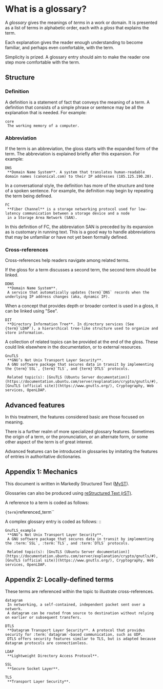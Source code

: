 # What is a glossary?

A *glossary* gives the meanings of *terms* in a work or domain.
It is presented as a list of terms in alphabetic order, each with a *gloss* that explains the term.

Each explanation gives the reader enough understanding to become familiar, and perhaps even comfortable, with the term.

Simplicity is prized. A glossary entry should aim to make the reader one step more comfortable with the term.

## Structure

### Definition

A definition is a statement of fact that conveys the meaning of a term. 
A definition that consists of a simple phrase or sentence may be all the explanation that is needed. For example:

```{glossary}
core
 The working memory of a computer.
```

### Abbreviation

If the term is an abbreviation, the gloss starts with the expanded form of the term. The abbreviation is explained briefly after this expansion. For example:

```{glossary}
DNS
 **Domain Name System**. A system that translates human-readable domain names (canonical.com) to their IP addresses (185.125.190.20).
```

In a conversational style, the definition has more of the structure and tone of a spoken sentence.
For example, the definition may begin by repeating the term being defined.

```{glossary}
FC
 **Fiber Channel** is a storage networking protocol used for low-latency communication between a storage device and a node
 in a Storage Area Network (SAN).
```

In this definition of FC, the abbreviation SAN is preceded by its expansion as is customary in running text.
This is a good way to handle abbreviations that may be unfamiliar or have not yet been formally defined.

### Cross-references

Cross-references help readers navigate among related terms.

If the gloss for a term discusses a second term, the second term should be linked.

<!-- {term}`DNS` replaced by *DNS* -->
<!-- other terms: LDAP, SSL, TLS, DTLS -->


```{glossary}
DDNS
 **Domain Name System**.
 A service that automatically updates {term}`DNS` records when the underlying IP address changes (aka, dynamic IP).
```

When a concept that provides depth or broader context is used in a gloss, it can be linked using "See".

```{glossary}
DIT
 **Directory Information Tree**. In directory services (See {term}`LDAP`), a hierarchical tree-like structure used to organize and store information.
```

A collection of related topics can be provided at the end of the gloss. These could link elsewhere in the documentation, or to external resources.

```{glossary}
GnuTLS
 **GNU’s Not Unix Transport Layer Security**.
 A GNU software package that secures data in transit by implementing the {term}`SSL`, {term}`TLS`, and {term}`DTLS` protocols.

 Related topic(s): [GnuTLS (Ubuntu Server documentation)](https://documentation.ubuntu.com/server/explanation/crypto/gnutls/#), [GnuTLS (official site)](https://www.gnutls.org/), Cryptography, Web services, OpenLDAP.

```

## Advanced features

In this treatment, the features considered basic are those focused on meaning.

There is a further realm of more specialized glossary features. Sometimes the origin of a term, or the pronunciation, or an alternate form, or some other aspect of the term is of great interest.

Advanced features can be introduced in glossaries by imitating the features of entries in authoritative dictionaries.

## Appendix 1: Mechanics

This document is written in Markedly Structured Text ([MyST](https://myst-parser.readthedocs.io/en/latest/syntax/typography.html#syntax-glossaries)).

Glossaries can also be produced using [reStructured Text (rST)](https://sublime-and-sphinx-guide.readthedocs.io/en/latest/glossary.html).

A reference to a term is coded as follows:

`{term}`referenced_term``

A complex glossary entry is coded as follows: ::

  ```{glossary}
  GnuTLS_example
   **GNU’s Not Unix Transport Layer Security**.
   A GNU software package that secures data in transit by implementing the :term:`SSL`, :term:`TLS`, and :term:`DTLS` protocols.

   Related topic(s): [GnuTLS (Ubuntu Server documentation)](https://documentation.ubuntu.com/server/explanation/crypto/gnutls/#), [GnuTLS (official site)](https://www.gnutls.org/), Cryptography, Web services, OpenLDAP.

  ```

## Appendix 2: Locally-defined terms

These terms are referenced within the topic to illustrate cross-references.

```{glossary}
datagram
 In networking, a self-contained, independent packet sent over a network.
 A datagram can be routed from source to destination without relying on earlier or subsequent transfers.

DTLS
 **Datagram Transport Layer Security**. A protocol that provides security for :term:`datagram`-based communication, such as UDP.
 DTLS offers security features similar to TLS, but is adapted because datagram protocols are connectionless.

LDAP
 **Lightweight Directory Access Protocol**.

SSL
 **Secure Socket Layer**.

TLS
 **Transport Layer Security**.

```
